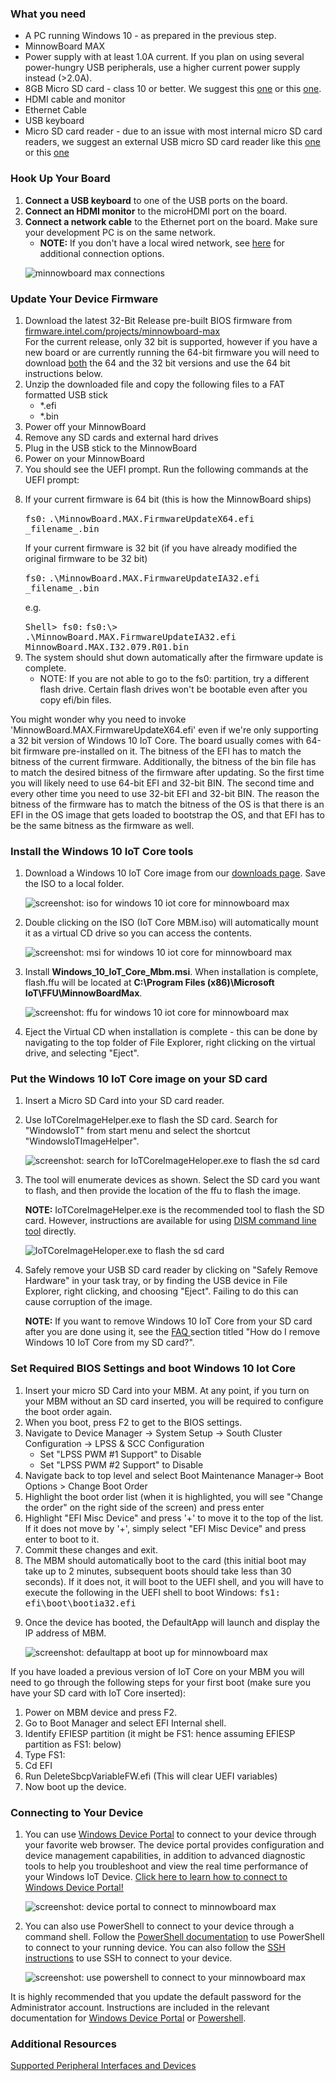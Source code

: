 <h3> What you need </h3>
<ul>
  <li>A PC running Windows 10 - as prepared in the previous step.</li>
  <li>MinnowBoard MAX</li>
  <li>Power supply with at least 1.0A current.  If you plan on using several power-hungry USB peripherals, use a higher current power supply instead (>2.0A).</li>
  <li>8GB Micro SD card - class 10 or better. We suggest this <a href="http://www.amazon.com/gp/product/B00IVPU786" target="_blank">one</a> or this <a href="http://www.amazon.com/SanDisk-Ultra-Micro-SDHC-16GB/dp/9966573445" target="_blank">one</a>.</li>
  <li>HDMI cable and monitor</li>
  <li>Ethernet Cable</li>
  <li>USB keyboard</li>
  <li>Micro SD card reader - due to an issue with most internal micro SD card readers, we suggest an external USB micro SD card reader like this <a href="http://www.amazon.com/Transcend-Information-Card-Reader-TS-RDF5K/dp/B009D79VH4" target="_blank">one</a> or this <a href="http://www.amazon.com/Kingston-Digital-MobileLite-Multi-Function-FCR-MLG4/dp/B00KX4TORI" target="_blank"> one</a></li>
 </ul>
<h3> Hook Up Your Board</h3>
<ol class="setup-content-list">
  <li><b>Connect a USB keyboard</b> to one of the USB ports on the board.</li>
  <li><b>Connect an HDMI monitor</b> to the microHDMI port on the board.</li>
  <li>
    <b>Connect a network cable</b> to the Ethernet port on the board. Make sure your development PC is on the same network.
    <ul>
      <li><b>NOTE:</b> If you don't have a local wired network, see <a href="{{site.baseurl}}/{{page.lang}}/win10/ConnectToDevice.htm" target="_blank">here</a> for additional connection options.</li>
    </ul>
  </li>
  <p><img alt="minnowboard max connections" src="{{site.baseurl}}/Resources/images/mbm.bmp" class="device-images"/></p>
</ol>

<h3>Update Your Device Firmware</h3>
<ol class="setup-content-list">
  <li>Download the latest 32-Bit Release pre-built BIOS firmware from <a href="http://firmware.intel.com/projects/minnowboard-max" target="_blank"> firmware.intel.com/projects/minnowboard-max </a> <br>For the current release, only 32 bit is supported, however if you have a new board or are currently running the 64-bit firmware you will need to download <u>both</u> the 64 and the 32 bit versions and use the 64 bit instructions below. </li>
  <li>
    Unzip the downloaded file and copy the following files to a FAT formatted USB stick
    <ul>
      <li>*.efi</li>
      <li>*.bin</li>
    </ul>
  </li>
  <li>Power off your MinnowBoard</li>
  <li>Remove any SD cards and external hard drives</li>
  <li>Plug in the USB stick to the MinnowBoard</li>
  <li>Power on your MinnowBoard</li>
  <li>
    You should see the UEFI prompt. Run the following commands at the UEFI prompt:
  </li>
  <li>
    <p>If your current firmware is 64 bit (this is how the MinnowBoard ships)</p>
      <kbd>fs0:</kbd>
      <kbd>.\MinnowBoard.MAX.FirmwareUpdateX64.efi _filename_.bin</kbd>
    <p> If your current firmware is 32 bit (if you have already modified the original firmware to be 32 bit) </p>
      <kbd>fs0:</kbd>
      <kbd>.\MinnowBoard.MAX.FirmwareUpdateIA32.efi _filename_.bin</kbd>
    <p> e.g. </p>
      <kbd>Shell> fs0:</kbd>
      <kbd>fs0:\> .\MinnowBoard.MAX.FirmwareUpdateIA32.efi MinnowBoard.MAX.I32.079.R01.bin</kbd>
  </li>
  <li>
    The system should shut down automatically after the firmware update is complete.
    <ul>
      <li> NOTE: If you are not able to go to the fs0: partition, try a different flash drive. Certain flash drives won't be bootable even after you copy efi/bin files.</li>
    </ul>
  </li>
</ol>
<p> You might wonder why you need to invoke 'MinnowBoard.MAX.FirmwareUpdateX64.efi' even if we're only supporting a 32 bit version of Windows 10 IoT Core.
    The board usually comes with 64-bit firmware pre-installed on it.  The bitness of the EFI has to match the bitness of the current firmware.  Additionally, the bitness of the bin file has to match the desired bitness of the firmware after updating.
    So the first time you will likely need to use 64-bit EFI and 32-bit BIN.
    The second time and every other time you need to use 32-bit EFI and 32-bit BIN.
    The reason the bitness of the firmware has to match the bitness of the OS is that there is an EFI in the OS image that gets loaded to bootstrap the OS, and that EFI has to be the same bitness as the firmware as well.</p>
    
<h3> Install the Windows 10 IoT Core tools </h3>
<ol class="setup-content-list">
  <li>
    <p>Download a Windows 10 IoT Core image from our <a href="{{site.baseurl}}/{{page.lang}}/Downloads.htm" target="_blank">downloads page</a>. Save the ISO to a local folder.</p>
    <p><img alt="screenshot: iso for windows 10 iot core for minnowboard max" class="image-border" src="{{site.baseurl}}/Resources/images/mbm_iso.png" /></p>
  </li>
  <li>
    <p>Double clicking on the ISO (IoT Core MBM.iso) will automatically mount it as a virtual CD drive so you can access the contents.</p>
    <p><img alt="screenshot: msi for windows 10 iot core for minnowboard max" class="image-border" src="{{site.baseurl}}/Resources/images/mbm_msi.PNG" /></p>
  </li>
  <li>
    <p>Install <b>Windows_10_IoT_Core_Mbm.msi</b>. When installation is complete, flash.ffu will be located at <b>C:\Program Files (x86)\Microsoft IoT\FFU\MinnowBoardMax</b>.</p>
    <p><img alt="screenshot: ffu for windows 10 iot core for minnowboard max" class="image-border" src="{{site.baseurl}}/Resources/images/mbmffu.PNG"/></p>
  </li>
  <li>Eject the Virtual CD when installation is complete - this can be done by navigating to the top folder of File Explorer, right clicking on the virtual drive, and selecting "Eject".</li>
</ol>

<h3> Put the Windows 10 IoT Core image on your SD card </h3>
<ol class="setup-content-list">
  <li>Insert a Micro SD Card into your SD card reader.</li>
  <li>
    <p>Use IoTCoreImageHelper.exe to flash the SD card. Search for "WindowsIoT" from start menu and select the shortcut "WindowsIoTImageHelper".</p>
    <p><img alt="screenshot: search for IoTCoreImageHeloper.exe to flash the sd card" src="{{site.baseurl}}/Resources/images/ImagerHelperSearch.PNG"/></p>
  </li>
  <li>
    <p>The tool will enumerate devices as shown. Select the SD card you want to flash, and then provide the location of the ffu to flash the image.</p>
    <p><b>NOTE:</b> IoTCoreImageHelper.exe is the recommended tool to flash the SD card. However, instructions are available for using <a href="{{site.baseurl}}/{{page.lang}}/win10/samples/DISM.htm" target="_blank">DISM command line tool</a> directly.</p>
    <p><img alt="IoTCoreImageHeloper.exe to flash the sd card" src="{{site.baseurl}}/Resources/images/mbm_imagehelper.PNG"/></p>
  </li>
  <li>
    <p>Safely remove your USB SD card reader by clicking on "Safely Remove Hardware" in your task tray, or by finding the USB device in File Explorer, right clicking, and choosing "Eject".  Failing to do this can cause corruption of the image.</p>
    <p><b>NOTE:</b> If you want to remove Windows 10 IoT Core from your SD card after you are done using it, see the <a href="{{site.baseurl}}/{{page.lang}}/Support/Faqs.htm" target="_blank"> FAQ </a> section titled "How do I remove Windows 10 IoT Core from my SD card?".</p>
  </li>
</ol>

<h3>Set Required BIOS Settings and boot Windows 10 Iot Core</h3>
<ol class="setup-content-list">
  <li>Insert your micro SD Card into your MBM.  At any point, if you turn on your MBM without an SD card inserted, you will be required to configure the boot order again.</li>
  <li>When you boot, press F2 to get to the BIOS settings.</li>
  <li>
    Navigate to Device Manager -> System Setup -> South Cluster Configuration -> LPSS & SCC Configuration
    <ul>
      <li>Set "LPSS PWM #1 Support" to Disable</li>
      <li>Set "LPSS PWM #2 Support" to Disable</li>
    </ul>
  </li>
  <li>Navigate back to top level and select Boot Maintenance Manager-> Boot Options > Change Boot Order</li>
  <li>Highlight the boot order list (when it is highlighted, you will see "Change the order" on the right side of the screen) and press enter</li>
  <li>Highlight "EFI Misc Device" and press '+' to move it to the top of the list. If it does not move by '+', simply select "EFI Misc Device" and press enter to boot to it.</li>
  <li>Commit these changes and exit.</li>
  <li>The MBM should automatically boot to the card (this initial boot may take up to 2 minutes, subsequent boots should take less than 30 seconds). If it does not, it will boot to the UEFI shell, and you will have to execute the following in the UEFI shell to boot Windows:
    <kbd>fs1:</kbd><br/>
    <kbd>efi\boot\bootia32.efi</kbd>
  </li>
  <li>
    <p>Once the device has booted, the DefaultApp will launch and display the IP address of MBM.</p>
    <p><img alt="screenshot: defaultapp at boot up for minnowboard max" src="{{site.baseurl}}/Resources/images/DefaultAppMBM.png"/></p>
  </li>
</ol>

<p>If you have loaded a previous version of IoT Core on your MBM you will need to go through the following steps for your first boot (make sure you have your SD card with IoT Core inserted):</p>
<ol class="setup-content-list">
  <li>Power on MBM device and press F2.</li>
  <li>Go to Boot Manager and select EFI Internal shell.</li>
  <li>Identify EFIESP partition (it might be FS1: hence assuming EFIESP partition as FS1: below)</li>
  <li>Type FS1:</li>
  <li>Cd EFI</li>
  <li>Run  DeleteSbcpVariableFW.efi (This will clear UEFI variables)</li>
  <li>Now boot up the device.</li>
</ol>

<h3>Connecting to Your Device</h3>
<ol class="setup-content-list">
  <li>
    <p>You can use <a href="{{site.baseurl}}/{{page.lang}}/win10/tools/DevicePortal.htm" target="_blank">Windows Device Portal</a> to connect to your device through your favorite web browser. The device portal provides configuration and device management capabilities, in addition to advanced diagnostic tools to help you troubleshoot and view the real time performance of your Windows IoT Device. <a href="{{site.baseurl}}/{{page.lang}}/win10/tools/DevicePortal.htm" target="_blank">Click here to learn how to connect to Windows Device Portal!</a></p>
    <p><img alt="screenshot: device portal to connect to minnowboard max" class="device-images" src="{{site.baseurl}}/Resources/images/deviceportal/deviceportal_small_mbm.png" /></p>
  </li>
  <li>
    <p>You can also use PowerShell to connect to your device through a command shell. Follow the <a href="{{site.baseurl}}/{{page.lang}}/win10/samples/PowerShell.htm" target="_blank">PowerShell documentation</a> to use PowerShell to connect to your running device.  You can also follow the <a href="{{site.baseurl}}/{{page.lang}}/win10/samples/SSH.htm" target="_blank">SSH instructions</a> to use SSH to connect to your device.</p>
    <p><img alt="screenshot: use powershell to connect to your minnowboard max" class="device-images" src="{{site.baseurl}}/Resources/images/powershell/connection.png"/></p>
  </li>
</ol>

<p>It is highly recommended that you update the default password for the Administrator account. Instructions are included in the relevant documentation for <a href="{{site.baseurl}}/{{page.lang}}/win10/tools/DevicePortal.htm" target="_blank">Windows Device Portal</a> or <a href="{{site.baseurl}}/{{page.lang}}/win10/samples/PowerShell.htm" target="_blank">Powershell</a>.</p>

<h3> Additional Resources </h3>
<p><a href="{{site.baseurl}}/{{page.lang}}/win10/SupportedInterfaces.htm" target="_blank">Supported Peripheral Interfaces and Devices</a></p>

